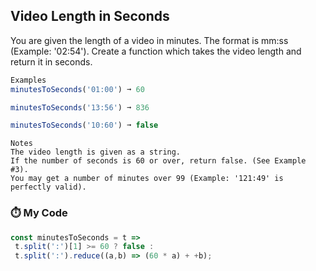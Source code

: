 ## Video Length in Seconds

You are given the length of a video in minutes. The format is mm:ss (Example: '02:54'). Create a function which takes the video length and return it in seconds.
```js
Examples
minutesToSeconds('01:00') ➞ 60

minutesToSeconds('13:56') ➞ 836

minutesToSeconds('10:60') ➞ false
```
```
Notes
The video length is given as a string.
If the number of seconds is 60 or over, return false. (See Example #3).
You may get a number of minutes over 99 (Example: '121:49' is perfectly valid).
```
### :stopwatch: My Code
```js
const minutesToSeconds = t => 
 t.split(':')[1] >= 60 ? false :
 t.split(':').reduce((a,b) => (60 * a) + +b);
```
